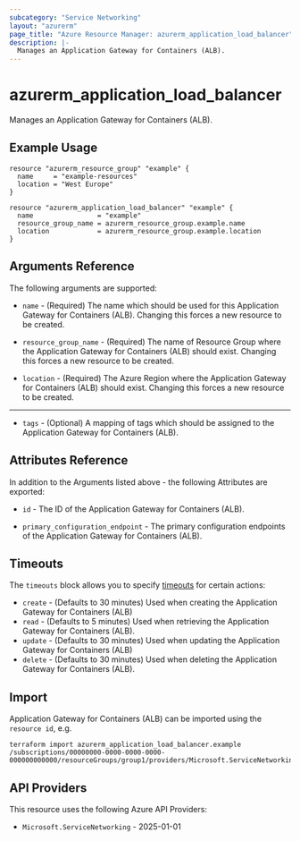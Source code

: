```yaml
---
subcategory: "Service Networking"
layout: "azurerm"
page_title: "Azure Resource Manager: azurerm_application_load_balancer"
description: |-
  Manages an Application Gateway for Containers (ALB).
---
```


# azurerm_application_load_balancer

Manages an Application Gateway for Containers (ALB).

## Example Usage

```hcl
resource "azurerm_resource_group" "example" {
  name     = "example-resources"
  location = "West Europe"
}

resource "azurerm_application_load_balancer" "example" {
  name                = "example"
  resource_group_name = azurerm_resource_group.example.name
  location            = azurerm_resource_group.example.location
}
```

## Arguments Reference

The following arguments are supported:

* `name` - (Required) The name which should be used for this Application Gateway for Containers (ALB). Changing this forces a new resource to be created.

* `resource_group_name` - (Required) The name of Resource Group where the Application Gateway for Containers (ALB) should exist. Changing this forces a new resource to be created.

* `location` - (Required) The Azure Region where the Application Gateway for Containers (ALB) should exist. Changing this forces a new resource to be created.

---

* `tags` - (Optional) A mapping of tags which should be assigned to the Application Gateway for Containers (ALB).

## Attributes Reference

In addition to the Arguments listed above - the following Attributes are exported: 

* `id` - The ID of the Application Gateway for Containers (ALB).

* `primary_configuration_endpoint` - The primary configuration endpoints of the Application Gateway for Containers (ALB).

## Timeouts

The `timeouts` block allows you to specify [timeouts](https://www.terraform.io/language/resources/syntax#operation-timeouts) for certain actions:

* `create` - (Defaults to 30 minutes) Used when creating the Application Gateway for Containers (ALB)
* `read` - (Defaults to 5 minutes) Used when retrieving the Application Gateway for Containers (ALB).
* `update` - (Defaults to 30 minutes) Used when updating the Application Gateway for Containers (ALB)
* `delete` - (Defaults to 30 minutes) Used when deleting the Application Gateway for Containers (ALB).

## Import

Application Gateway for Containers (ALB) can be imported using the `resource id`, e.g.

```shell
terraform import azurerm_application_load_balancer.example /subscriptions/00000000-0000-0000-0000-000000000000/resourceGroups/group1/providers/Microsoft.ServiceNetworking/trafficControllers/alb1
```

## API Providers
<!-- This section is generated, changes will be overwritten -->
This resource uses the following Azure API Providers:

* `Microsoft.ServiceNetworking` - 2025-01-01
